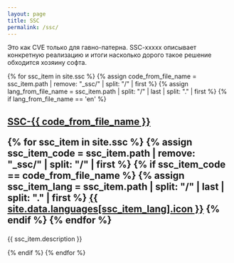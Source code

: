 ```yaml
---
layout: page
title: SSC
permalink: /ssc/
---
```


Это как CVE только для гавно-патерна. SSC-xxxxx описывает конкретную реализацию и итоги насколько дорого такое решение обходится хозяину софта.

{% for ssc_item in site.ssc %}
{% assign code_from_file_name = ssc_item.path  | remove: "_ssc/" | split: "/" | first %}
{% assign lang_from_file_name = ssc_item.path | split: "/" | last  | split: "." | first %}
{% if lang_from_file_name == 'en' %}
  <h2>
    <a href="{{ ssc_item.url | relative_url }}">
      SSC-{{ code_from_file_name }}
    </a>

{% for ssc_item in site.ssc %}
{% assign ssc_item_code = ssc_item.path  | remove: "_ssc/" | split: "/" | first %}
{% if ssc_item_code == code_from_file_name %}
{% assign ssc_item_lang = ssc_item.path | split: "/" | last  | split: "." | first %}
<a href="{{ ssc_item.url | relative_url }}" class="{{ ssc_item_lang }}" title="View in {{ ssc_item_lang }}">{{ site.data.languages[ssc_item_lang].icon }}</a>
{% endif %}
{% endfor %}
  </h2>
  <p>{{ ssc_item.description }}</p>
{% endif %}
{% endfor %}